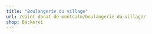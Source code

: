 ```yaml
---
title: "Boulangerie du village"
url: /saint-donat-de-montcalm/boulangerie-du-village/
shop: Bäckerei
---
```

